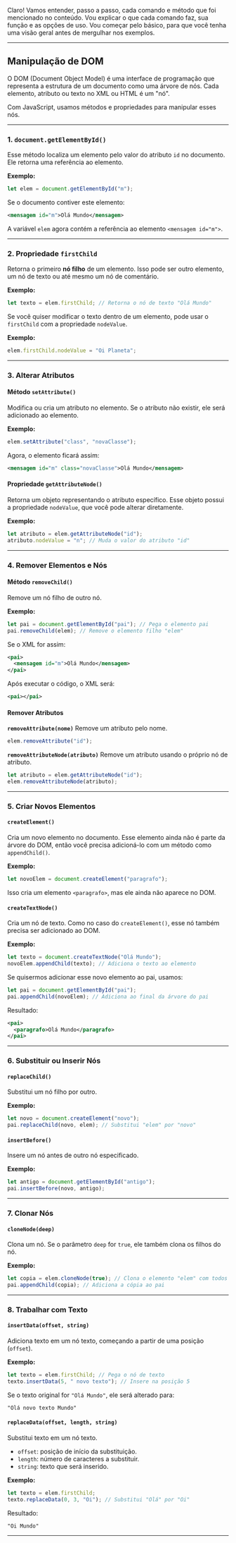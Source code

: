 Claro! Vamos entender, passo a passo, cada comando e método que foi mencionado no conteúdo. Vou explicar o que cada comando faz, sua função e as opções de uso. Vou começar pelo básico, para que você tenha uma visão geral antes de mergulhar nos exemplos.

---

## **Manipulação de DOM**

O DOM (Document Object Model) é uma interface de programação que representa a estrutura de um documento como uma árvore de nós. Cada elemento, atributo ou texto no XML ou HTML é um "nó". 

Com JavaScript, usamos métodos e propriedades para manipular esses nós.

---

### **1. `document.getElementById()`**
Esse método localiza um elemento pelo valor do atributo `id` no documento. Ele retorna uma referência ao elemento.

**Exemplo:**
```javascript
let elem = document.getElementById("m");
```

Se o documento contiver este elemento:
```xml
<mensagem id="m">Olá Mundo</mensagem>
```
A variável `elem` agora contém a referência ao elemento `<mensagem id="m">`.

---

### **2. Propriedade `firstChild`**
Retorna o primeiro **nó filho** de um elemento. Isso pode ser outro elemento, um nó de texto ou até mesmo um nó de comentário.

**Exemplo:**
```javascript
let texto = elem.firstChild; // Retorna o nó de texto "Olá Mundo"
```

Se você quiser modificar o texto dentro de um elemento, pode usar o `firstChild` com a propriedade `nodeValue`.

**Exemplo:**
```javascript
elem.firstChild.nodeValue = "Oi Planeta";
```

---

### **3. Alterar Atributos**

#### **Método `setAttribute()`**
Modifica ou cria um atributo no elemento. Se o atributo não existir, ele será adicionado ao elemento.

**Exemplo:**
```javascript
elem.setAttribute("class", "novaClasse");
```
Agora, o elemento ficará assim:
```xml
<mensagem id="m" class="novaClasse">Olá Mundo</mensagem>
```

#### **Propriedade `getAttributeNode()`**
Retorna um objeto representando o atributo específico. Esse objeto possui a propriedade `nodeValue`, que você pode alterar diretamente.

**Exemplo:**
```javascript
let atributo = elem.getAttributeNode("id");
atributo.nodeValue = "n"; // Muda o valor do atributo "id"
```

---

### **4. Remover Elementos e Nós**

#### **Método `removeChild()`**
Remove um nó filho de outro nó.

**Exemplo:**
```javascript
let pai = document.getElementById("pai"); // Pega o elemento pai
pai.removeChild(elem); // Remove o elemento filho "elem"
```

Se o XML for assim:
```xml
<pai>
  <mensagem id="m">Olá Mundo</mensagem>
</pai>
```
Após executar o código, o XML será:
```xml
<pai></pai>
```

#### **Remover Atributos**
**`removeAttribute(nome)`**
Remove um atributo pelo nome.
```javascript
elem.removeAttribute("id");
```

**`removeAttributeNode(atributo)`**
Remove um atributo usando o próprio nó de atributo.
```javascript
let atributo = elem.getAttributeNode("id");
elem.removeAttributeNode(atributo);
```

---

### **5. Criar Novos Elementos**

#### **`createElement()`**
Cria um novo elemento no documento. Esse elemento ainda não é parte da árvore do DOM, então você precisa adicioná-lo com um método como `appendChild()`.

**Exemplo:**
```javascript
let novoElem = document.createElement("paragrafo");
```
Isso cria um elemento `<paragrafo>`, mas ele ainda não aparece no DOM.

#### **`createTextNode()`**
Cria um nó de texto. Como no caso do `createElement()`, esse nó também precisa ser adicionado ao DOM.

**Exemplo:**
```javascript
let texto = document.createTextNode("Olá Mundo");
novoElem.appendChild(texto); // Adiciona o texto ao elemento
```

Se quisermos adicionar esse novo elemento ao pai, usamos:
```javascript
let pai = document.getElementById("pai");
pai.appendChild(novoElem); // Adiciona ao final da árvore do pai
```

Resultado:
```xml
<pai>
  <paragrafo>Olá Mundo</paragrafo>
</pai>
```

---

### **6. Substituir ou Inserir Nós**

#### **`replaceChild()`**
Substitui um nó filho por outro.

**Exemplo:**
```javascript
let novo = document.createElement("novo");
pai.replaceChild(novo, elem); // Substitui "elem" por "novo"
```

#### **`insertBefore()`**
Insere um nó antes de outro nó especificado.

**Exemplo:**
```javascript
let antigo = document.getElementById("antigo");
pai.insertBefore(novo, antigo);
```

---

### **7. Clonar Nós**

#### **`cloneNode(deep)`**
Clona um nó. Se o parâmetro `deep` for `true`, ele também clona os filhos do nó.

**Exemplo:**
```javascript
let copia = elem.cloneNode(true); // Clona o elemento "elem" com todos os filhos
pai.appendChild(copia); // Adiciona a cópia ao pai
```

---

### **8. Trabalhar com Texto**

#### **`insertData(offset, string)`**
Adiciona texto em um nó texto, começando a partir de uma posição (`offset`).

**Exemplo:**
```javascript
let texto = elem.firstChild; // Pega o nó de texto
texto.insertData(5, " novo texto"); // Insere na posição 5
```

Se o texto original for `"Olá Mundo"`, ele será alterado para:
```
"Olá novo texto Mundo"
```

#### **`replaceData(offset, length, string)`**
Substitui texto em um nó texto. 
- `offset`: posição de início da substituição.
- `length`: número de caracteres a substituir.
- `string`: texto que será inserido.

**Exemplo:**
```javascript
let texto = elem.firstChild;
texto.replaceData(0, 3, "Oi"); // Substitui "Olá" por "Oi"
```
Resultado:
```
"Oi Mundo"
```

---
